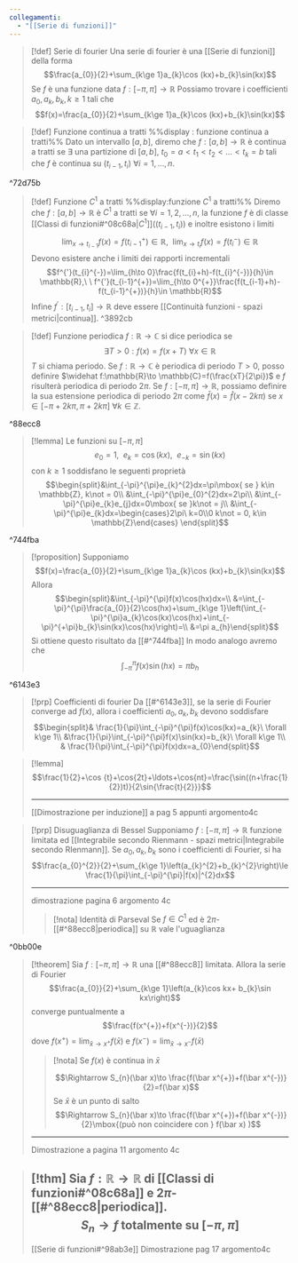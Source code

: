 ```yaml
---
collegamenti:
  - "[[Serie di funzioni]]"
---
```

>[!def] Serie di fourier
>Una serie di fourier è una [[Serie di funzioni]] della forma
>$$\frac{a_{0}}{2}+\sum_{k\ge 1}a_{k}\cos (kx)+b_{k}\sin(kx)$$
>Se $f$ è una funzione data $f:[-\pi,\pi]\to \mathbb{R}$
>Possiamo trovare i coefficienti $a_{0},a_{k},b_{k}, k\ge 1$ tali che $$f(x)=\frac{a_{0}}{2}+\sum_{k\ge 1}a_{k}\cos (kx)+b_{k}\sin(kx)$$

>[!def] Funzione continua a tratti
>%%display : funzione continua a tratti%%
>Dato un intervallo $[a,b]$, diremo che $f:[a,b]\to \mathbb{R}$ è continua a tratti se $\exists$ una partizione di $[a,b]$, $t_{0}=a<t_{1}<t_{2}<\ldots<t_{k}=b$ tali che $f$ è continua su $(t_{i-1},t_{i})\ \forall i =1,\ldots,n$.

^72d75b
>[!def] Funzione $C^{1}$ a tratti
>%%display:funzione $C^{1}$ a tratti%%
>Diremo che $f:[a,b]\to \mathbb{R}$ è $C^{1}$ a tratti se $\forall i=1,2,\ldots,n$, la funzione $f$ è di classe  [[Classi di funzioni#^08c68a|$C^1$]]$((t_{i-1},t_{i}))$ e inoltre esistono i limiti
>$$\lim_{x\to t_{i-1}}f(x)=f(t_{i-1}^{+})\in \mathbb{R},\ \ \lim_{x\to t_{i}}f(x)=f(t_{i}^{-})\in \mathbb{R}$$
>Devono esistere anche i limiti dei rapporti incrementali
>$$f^{'}(t_{i}^{-})=\lim_{h\to 0}\frac{f(t_{i}+h)-f(t_{i}^{-})}{h}\in \mathbb{R},\ \ f^{'}(t_{i-1}^{+})=\lim_{h\to 0^{+}}\frac{f(t_{i-1}+h)-f(t_{i-1}^{+})}{h}\in \mathbb{R}$$
>Infine $f^{'}:[t_{i-1},t_{i}]\to \mathbb{R}$ deve essere [[Continuità funzioni - spazi metrici|continua]].
^3892cb

>[!def] Funzione periodica
> $f:\mathbb{R}\to \mathbb{C}$ si dice periodica se $$\exists T>0: f(x)=f(x+T)\ \forall x\in \mathbb{R}$$ $T$ si chiama periodo.
> Se $f:\mathbb{R}\to \mathbb{C}$ è periodica di periodo $T>0$, posso definire $\widehat f:\mathbb{R}\to \mathbb{C}=f(\frac{xT}{2\pi})$ e $f$ risulterà periodica di periodo $2\pi$.
> Se $f:[-\pi,\pi]\to \mathbb{R}$, possiamo definire la sua estensione periodica di periodo $2\pi$ come $\bar f(x)=\widehat f(x-2k\pi)\mbox{ se } x\in[-\pi+2k\pi,\pi+2k\pi]\ \forall k\in \mathbb{Z}$.   

^88ecc8

> [!lemma]
>Le funzioni su $[-\pi,\pi]$ $$e_{0}=1,\ \ e_{k}=\cos(kx),\ \ e_{-k}=\sin(kx)$$
>con $k\ge 1$ soddisfano le seguenti proprietà
>$$\begin{split}&\int_{-\pi}^{\pi}e_{k}^{2}dx=\pi\mbox{ se } k\in \mathbb{Z}, k\not = 0\\
>&\int_{-\pi}^{\pi}e_{0}^{2}dx=2\pi\\
>&\int_{-\pi}^{\pi}e_{k}e_{j}dx=0\mbox{ se }k\not = j\\
>&\int_{-\pi}^{\pi}e_{k}dx=\begin{cases}2\pi\ k=0\\0 k\not = 0, k\in \mathbb{Z}\end{cases}
>\end{split}$$

^744fba

> [!proposition]
>Supponiamo $$f(x)=\frac{a_{0}}{2}+\sum_{k\ge 1}a_{k}\cos (kx)+b_{k}\sin(kx)$$
>Allora $$\begin{split}&\int_{-\pi}^{\pi}f(x)\cos(hx)dx=\\
>&=\int_{-\pi}^{\pi}\frac{a_{0}}{2}\cos(hx)+\sum_{k\ge 1}\left(\int_{-\pi}^{\pi}a_{k}\cos(kx)\cos(hx)+\int_{-\pi}^{+\pi}b_{k}\sin(kx)\cos(hx)\right)=\\
>&=\pi a_{h}\end{split}$$
>Si ottiene questo risultato da [[#^744fba]]
>In modo analogo avremo che 
>$$\int_{-\pi}^{\pi}f(x)\sin(hx)=\pi b_{h}$$

^6143e3

>[!prp] Coefficienti di fourier
>Da [[#^6143e3]], se la serie di Fourier converge ad $f(x)$, allora i coefficienti $a_{0},a_{k},b_{k}$ devono soddisfare
>$$\begin{split}& \frac{1}{\pi}\int_{-\pi}^{\pi}f(x)\cos(kx)=a_{k}\ \forall k\ge 1\\
>&\frac{1}{\pi}\int_{-\pi}^{\pi}f(x)\sin(kx)=b_{k}\ \forall k\ge 1\\
>& \frac{1}{\pi}\int_{-\pi}^{\pi}f(x)dx=a_{0}\end{split}$$

> [!lemma]
>$$\frac{1}{2}+\cos {t}+\cos{2t}+\ldots+\cos{nt}=\frac{\sin((n+\frac{1}{2})t)}{2\sin{\frac{t}{2}}}$$
>
>---
>[[Dimostrazione per induzione]] a pag 5 appunti argomento4c

>[!prp] Disuguaglianza di Bessel
>Supponiamo $f:[-\pi,\pi]\to\mathbb{R}$ funzione limitata ed [[Integrabile secondo Rienmann - spazi metrici|Integrabile secondo RIenmann]].
>Se $a_{0},a_{k},b_{k}$ sono i coefficienti di Fourier, si ha$$\frac{a_{0}^{2}}{2}+\sum_{k\ge 1}\left(a_{k}^{2}+b_{k}^{2}\right)\le \frac{1}{\pi}\int_{-\pi}^{\pi}|f(x)|^{2}dx$$
>
>---
>dimostrazione pagina 6 argomento 4c
>
>>[!nota] Identità di Parseval
>>Se $f\in C^{1}$ ed è $2\pi$-[[#^88ecc8|periodica]] su $\mathbb{R}$ vale l'uguaglianza

^0bb00e

> [!theorem]
>Sia $f:[-\pi,\pi]\to \mathbb{R}$ una [[#^88ecc8]] limitata.
>Allora la serie di Fourier $$\frac{a_{0}}{2}+\sum_{k\ge 1}\left(a_{k}\cos kx+ b_{k}\sin kx\right)$$
>converge puntualmente a $$\frac{f(x^{+})+f(x^{-})}{2}$$
>dove $f(x^{+})=\lim_{\bar x\to x^{+}}f(\bar x)$ e $f(x^{-})=\lim_{\bar x\to x^{-}}f(\bar x)$
>>[!nota] 
>>Se $f(x)$ è continua in $\bar x$
>>
>>$$\Rightarrow S_{n}(\bar x)\to \frac{f(\bar x^{+})+f(\bar x^{-})}{2}=f(\bar x)$$
>> Se $\bar x$ è un punto di salto
>> $$\Rightarrow S_{n}(\bar x)\to \frac{f(\bar x^{+})+f(\bar x^{-})}{2}\mbox{(può non coincidere con } f(\bar x) )$$
>---
>Dimostrazione a pagina 11 argomento 4c

>[!thm]
>Sia $f : \mathbb{R}\to \mathbb{R}$ di [[Classi di funzioni#^08c68a]] e $2\pi$-[[#^88ecc8|periodica]].
>$$S_{n}\to f \mbox{ totalmente su }[-\pi,\pi]$$
>---
>[[Serie di funzioni#^98ab3e]]
>Dimostrazione pag 17 argomento4c





 

